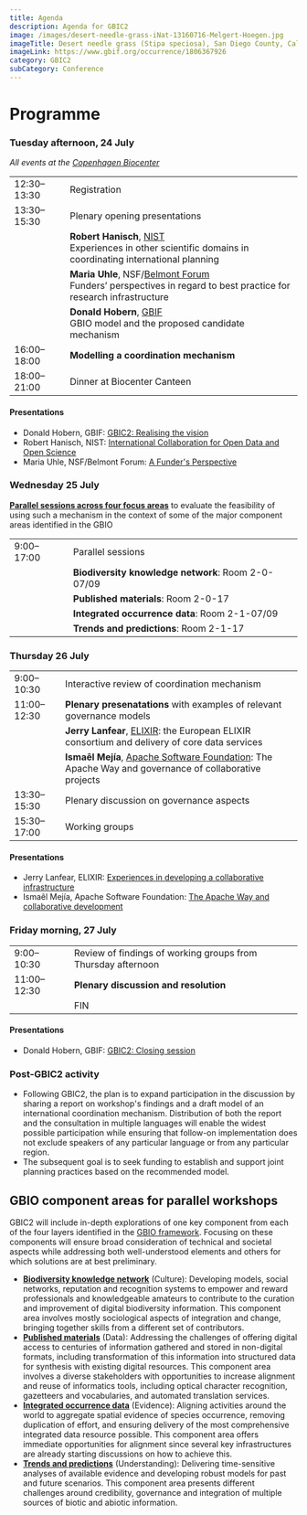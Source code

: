```yaml
---
title: Agenda
description: Agenda for GBIC2
image: /images/desert-needle-grass-iNat-13160716-Melgert-Hoegen.jpg
imageTitle: Desert needle grass (Stipa speciosa), San Diego County, Calif., USA. Photo Fred Melgert / Carla Hoegen, licensed under CC BY-NC 4.0 via iNaturalist.org
imageLink: https://www.gbif.org/occurrence/1806367926
category: GBIC2
subCategory: Conference
---
```

# Programme

### Tuesday afternoon, 24 July 
_All events at the [Copenhagen Biocenter](https://www.biocenter.ku.dk/english/)_

|                       |   |
|---------------------- |-----------------------------------------------------------------------------	|
| 12:30–13:30 | Registration |
| 13:30–15:30 | Plenary opening presentations |
|  | **Robert Hanisch**, [NIST](https://www.nist.gov)<br />Experiences in other scientific domains in coordinating international planning |
|  | **Maria Uhle**, NSF/[Belmont Forum](http://www.belmontforum.org)<br />Funders’ perspectives in regard to best practice for research infrastructure |
|  | **Donald Hobern**, [GBIF](https://www.gbif.org)<br />GBIO model and the proposed candidate mechanism |
| 16:00–18:00 | **Modelling a coordination mechanism** |
| 18:00–21:00 | Dinner at Biocenter Canteen |

#### Presentations

+ Donald Hobern, GBIF: [GBIC2: Realising the vision](/raw/Hobern-GBIC2-intro.pptx)
+ Robert Hanisch, NIST: [International Collaboration for Open Data and Open Science](/raw/HanischGBIC2.pptx)
+ Maria Uhle, NSF/Belmont Forum: [A Funder's Perspective](/raw/Uhle-GBIC2-Talk.pptx)

### Wednesday 25 July
[**Parallel sessions across four focus areas**](#areas) to evaluate the feasibility of using such a mechanism in the context of some of the major component areas identified in the GBIO

|                       |   |
|----------------------	|-----------------------------------------------------------------------------	|
| 9:00–17:00 | Parallel sessions |
|  | **Biodiversity knowledge network**: Room 2-0-07/09 |
|  | **Published materials**: Room 2-0-17  |
|  | **Integrated occurrence data**: Room 2-1-07/09  |
|  | **Trends and predictions**: Room 2-1-17  |

### Thursday 26 July

|                       |   |
|---------------------- |-----------------------------------------------------------------------------	|
| 9:00–10:30 | Interactive review of coordination mechanism |
| 11:00–12:30 | **Plenary presenatations** with examples of relevant governance models |
|  | **Jerry Lanfear**, [ELIXIR](https://www.elixir-europe.org): the European ELIXIR consortium and delivery of core data services |
|  | **Ismaêl Mejía**, [Apache Software Foundation](https://www.apache.org): The Apache Way and governance of collaborative projects |
| 13:30–15:30 | Plenary discussion on governance aspects|
| 15:30–17:00 | Working groups |

#### Presentations
 + Jerry Lanfear, ELIXIR: [Experiences  in developing  a collaborative infrastructure](/raw/Lanfear-ELIXIR-GBIC2.pptx)
 + Ismaêl Mejía, Apache Software Foundation: [The Apache Way and collaborative development  ](https://docs.google.com/presentation/d/1Uwidac2Kewd45HpFCSAqs9lMEWy3BCIVooXWjBN0994/edit#slide=id.g2257220ea9_1_6)


### Friday morning, 27 July

|                       |   |
|----------------------	|-----------------------------------------------------------------------------	|
| 9:00–10:30 | Review of findings of working groups from Thursday afternoon |
| 11:00–12:30 | **Plenary discussion and resolution** |
|  | FIN |

#### Presentations
 + Donald Hobern, GBIF: [GBIC2: Closing session](/raw/Hobern-GBIC2-ClosingSession.pptx)

### Post-GBIC2 activity
+ Following GBIC2, the plan is to expand participation in the discussion by sharing a report on workshop's findings and a draft model of an international coordination mechanism. Distribution of both the report and the consultation in multiple languages will enable the widest possible participation while ensuring that follow-on implementation does not exclude speakers of any particular language or from any particular region.
+ The subsequent goal is to seek funding to establish and support joint planning practices based on the recommended model.

## <a name="areas"></a>GBIO component areas for parallel workshops

GBIC2 will include in-depth explorations of one key component from each of the four layers identified in the [GBIO framework](/raw/GBIO-framework.pdf). Focusing on these components will ensure broad consideration of technical and societal aspects while addressing both well-understood elements and others for which solutions are at best preliminary.

+ [**Biodiversity knowledge network**](/02-Programme/knowledge-network/) (Culture): Developing models, social networks, reputation and recognition systems to empower and reward professionals and knowledgeable amateurs to contribute to the curation and improvement of digital biodiversity information. This component area involves mostly sociological aspects of integration and change, bringing together skills from a different set of contributors.
+ [**Published materials**](/02-Programme/published-materials) (Data): Addressing the challenges of offering digital access to centuries of information gathered and stored in non-digital formats, including transformation of this information into structured data for synthesis with existing digital resources. This component area involves a diverse stakeholders with opportunities to increase alignment and reuse of informatics tools, including optical character recognition, gazetteers and vocabularies, and automated translation services.
+ [**Integrated occurrence data**](/02-Programme/occurrence-data/) (Evidence): Aligning activities around the world to aggregate spatial evidence of species occurrence, removing duplication of effort, and ensuring delivery of the most comprehensive integrated data resource possible. This component area offers immediate opportunities for alignment since several key infrastructures are already starting discussions on how to achieve this.
+ [**Trends and predictions**](/02-Programme/) (Understanding): Delivering time-sensitive analyses of available evidence and developing robust models for past and future scenarios. This component area presents different challenges around credibility, governance and integration of multiple sources of biotic and abiotic information.
